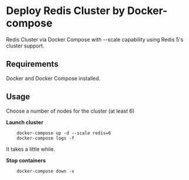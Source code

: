 # Deploy Redis Cluster by Docker-compose

Redis Cluster via Docker Compose with --scale capability using Redis 5's cluster support. 

## Requirements

Docker and Docker Compose installed.

## Usage

Choose a number of nodes for the cluster (at least 6)

**Launch cluster**
```
    docker-compose up -d --scale redis=6
    docker-compose logs -f
```
It takes a little while.
    
**Stop containers**

```
    docker-compose down -v
```